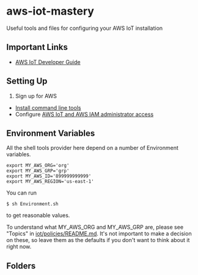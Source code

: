 # aws-iot-mastery

Useful tools and files for configuring your AWS IoT installation

## Important Links

* [AWS IoT Developer Guide](http://docs.aws.amazon.com/iot/latest/developerguide/what-is-aws-iot.html)

## Setting Up

1. Sign up for AWS
*  [Install command line tools](http://docs.aws.amazon.com/cli/latest/userguide/installing.html)
*  Configure [AWS IoT and AWS IAM administrator access](https://iotdb.org/social/imadeit/post/132948890316/using-aws-iam-with-aws-iot)

## Environment Variables

All the shell tools provider here depend on a number of Environment variables.

    export MY_AWS_ORG='org'
    export MY_AWS_GRP='grp'
    export MY_AWS_ID='899999999999'
    export MY_AWS_REGION='us-east-1'

You can run

    $ sh Environment.sh 

to get reasonable values. 

To understand what MY_AWS_ORG and MY_AWS_GRP are, please see "Topics" in
[iot/policies/README.md](iot/policies/README.md).
It's not important to make a decision on these, so leave them as the
defaults if you don't want to think about it right now.

## Folders


